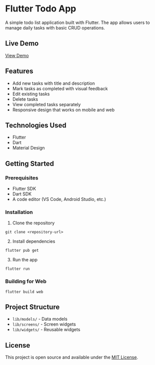 # Flutter Todo App

A simple todo list application built with Flutter. The app allows users to manage daily tasks with basic CRUD operations.

## Live Demo

[View Demo](https://todo-app-flutter-sam.web.app/)

## Features

- Add new tasks with title and description
- Mark tasks as completed with visual feedback
- Edit existing tasks
- Delete tasks
- View completed tasks separately
- Responsive design that works on mobile and web

## Technologies Used

- Flutter
- Dart
- Material Design

## Getting Started

### Prerequisites

- Flutter SDK
- Dart SDK
- A code editor (VS Code, Android Studio, etc.)

### Installation

1. Clone the repository

```
git clone <repository-url>
```

2. Install dependencies

```
flutter pub get
```

3. Run the app

```
flutter run
```

### Building for Web

```
flutter build web
```

## Project Structure

- `lib/models/` - Data models
- `lib/screens/` - Screen widgets
- `lib/widgets/` - Reusable widgets

## License

This project is open source and available under the [MIT License](LICENSE).
